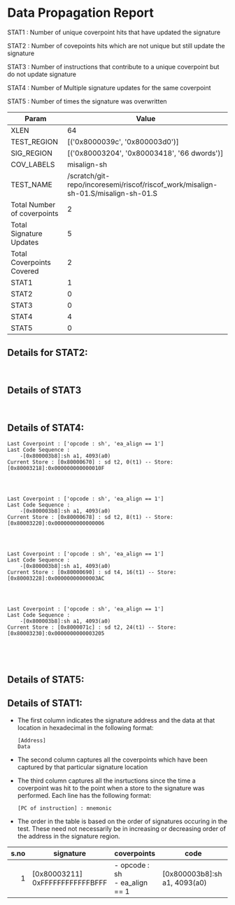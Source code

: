 
# Data Propagation Report

STAT1 : Number of unique coverpoint hits that have updated the signature

STAT2 : Number of covepoints hits which are not unique but still update the signature

STAT3 : Number of instructions that contribute to a unique coverpoint but do not update signature

STAT4 : Number of Multiple signature updates for the same coverpoint

STAT5 : Number of times the signature was overwritten

| Param                     | Value    |
|---------------------------|----------|
| XLEN                      | 64      |
| TEST_REGION               | [('0x8000039c', '0x800003d0')]      |
| SIG_REGION                | [('0x80003204', '0x80003418', '66 dwords')]      |
| COV_LABELS                | misalign-sh      |
| TEST_NAME                 | /scratch/git-repo/incoresemi/riscof/riscof_work/misalign-sh-01.S/misalign-sh-01.S    |
| Total Number of coverpoints| 2     |
| Total Signature Updates   | 5      |
| Total Coverpoints Covered | 2      |
| STAT1                     | 1      |
| STAT2                     | 0      |
| STAT3                     | 0     |
| STAT4                     | 4     |
| STAT5                     | 0     |

## Details for STAT2:

```


```

## Details of STAT3

```


```

## Details of STAT4:

```
Last Coverpoint : ['opcode : sh', 'ea_align == 1']
Last Code Sequence : 
	-[0x800003b8]:sh a1, 4093(a0)
Current Store : [0x80000670] : sd t2, 0(t1) -- Store: [0x80003218]:0x000000000000010F




Last Coverpoint : ['opcode : sh', 'ea_align == 1']
Last Code Sequence : 
	-[0x800003b8]:sh a1, 4093(a0)
Current Store : [0x80000678] : sd t2, 8(t1) -- Store: [0x80003220]:0x0000000000000006




Last Coverpoint : ['opcode : sh', 'ea_align == 1']
Last Code Sequence : 
	-[0x800003b8]:sh a1, 4093(a0)
Current Store : [0x80000690] : sd t4, 16(t1) -- Store: [0x80003228]:0x00000000000003AC




Last Coverpoint : ['opcode : sh', 'ea_align == 1']
Last Code Sequence : 
	-[0x800003b8]:sh a1, 4093(a0)
Current Store : [0x8000071c] : sd t2, 24(t1) -- Store: [0x80003230]:0x0000000000003205





```

## Details of STAT5:



## Details of STAT1:

- The first column indicates the signature address and the data at that location in hexadecimal in the following format: 
  ```
  [Address]
  Data
  ```

- The second column captures all the coverpoints which have been captured by that particular signature location

- The third column captures all the insrtuctions since the time a coverpoint was
  hit to the point when a store to the signature was performed. Each line has
  the following format:
  ```
  [PC of instruction] : mnemonic
  ```
- The order in the table is based on the order of signatures occuring in the
  test. These need not necessarily be in increasing or decreasing order of the
  address in the signature region.

|s.no|            signature             |             coverpoints              |              code               |
|---:|----------------------------------|--------------------------------------|---------------------------------|
|   1|[0x80003211]<br>0xFFFFFFFFFFFFBFFF|- opcode : sh<br> - ea_align == 1<br> |[0x800003b8]:sh a1, 4093(a0)<br> |

